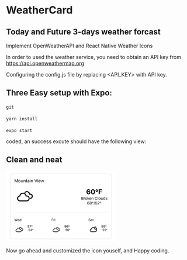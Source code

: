 # WeatherCard
<h2> Today and Future 3-days weather forcast</h2>
<p>Implement OpenWeatherAPI and React Native Weather Icons</p>

In order to used the weather service, you need to obtain an API key from https://api.openweathermap.org

Configuring the config.js file by replacing <API_KEY> with API key.

<h2>Three Easy setup with Expo:</h2>

    git

    yarn install

    expo start

 coded, an success excute should have the following view:
 
<h2>Clean and neat</h2>
<img src= "assets/756320f5400023392eda9339648df6c.png" width = "300">

Now go ahead and customized the icon youself, and Happy coding.

